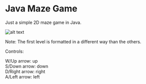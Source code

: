 # Java Maze Game

Just a simple 2D maze game in Java.
<br />

![alt text](https://github.com/ozzzozo/Images/blob/master/MazeGame.png?raw=true) <br />

Note: The first level is formatted in a different way than the others.

Controls:

W/Up arrow: up<br />
S/Down arrow: down<br />
D/Right arrow: right<br />
A/Left arrow: left<br />
